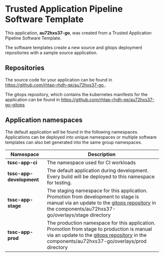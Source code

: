 # Trusted Application Pipeline Software Template

This application, **au72hxs37-go**, was created from a Trusted Application Pipeline Software Template.

The software templates create a new source and gitops deployment repositories with a sample source application. 

## Repositories

The source code for your application can be found in [https://github.com/rhtap-rhdh-qe/au72hxs37-go ](https://github.com/rhtap-rhdh-qe/au72hxs37-go ).
 
The gitops repository, which contains the kubernetes manifests for the application can be found in 
[https://github.com/rhtap-rhdh-qe/au72hxs37-go-gitops ](https://github.com/rhtap-rhdh-qe/au72hxs37-go-gitops ) 

## Application namespaces 

The default application will be found in the following namespaces. Applications can be deployed into unique namespaces or multiple software templates can also bet generated into the same group namespaces.  

|  Namespace   |  Description   |  
| -------- | -------- |
| **tssc-app-ci** | The namespace used for CI workloads |
| **tssc-app-development** | The default application during development. Every build will be deployed to this namespace for testing. |
| **tssc-app-stage** | The staging namespace for this application. Promotion from development to stage is manual via an update to the [gitops repository](https://github.com/rhtap-rhdh-qe/au72hxs37-go-gitops ) in the components/au72hxs37-go/overlays/stage directory |
| **tssc-app-prod** | The production namespace for this application. Promotion from stage to production is manual via an update to the [gitops repository](https://github.com/rhtap-rhdh-qe/au72hxs37-go-gitops ) in the components/au72hxs37-go/overlays/prod directory |